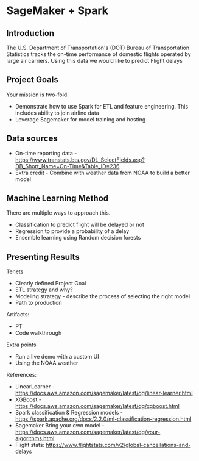# SageMaker + Spark

## Introduction
The U.S. Department of Transportation's (DOT) Bureau of Transportation Statistics tracks the on-time performance of domestic flights operated by large air carriers. Using this data we would like to predict Flight delays
 
## Project Goals
Your mission is two-fold. 
- Demonstrate how to use Spark for ETL and feature engineering. This includes ability to join airline data
- Leverage Sagemaker for model training and hosting

## Data sources
- On-time reporting data - https://www.transtats.bts.gov/DL_SelectFields.asp?DB_Short_Name=On-Time&Table_ID=236
- Extra credit - Combine with weather data from NOAA to build a better model

## Machine Learning Method
There are multiple ways to approach this. 
- Classification to predict flight will be delayed or not
- Regression to provide a probability of a delay
- Ensemble learning using Random decision forests

## Presenting Results
Tenets
- Clearly defined Project Goal
- ETL strategy and why?
- Modeling strategy - describe the process of selecting the right model
- Path to production

Artifacts:
- PT
- Code walkthrough

Extra points
- Run a live demo with a custom UI 
- Using the NOAA weather

References:
- LinearLearner - https://docs.aws.amazon.com/sagemaker/latest/dg/linear-learner.html
- XGBoost - https://docs.aws.amazon.com/sagemaker/latest/dg/xgboost.html
- Spark classification & Regression models - https://spark.apache.org/docs/2.2.0/ml-classification-regression.html
- Sagemaker Bring your own model -https://docs.aws.amazon.com/sagemaker/latest/dg/your-algorithms.html
- Flight stats: https://www.flightstats.com/v2/global-cancellations-and-delays

